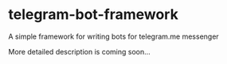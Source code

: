 # telegram-bot-framework
A simple framework for writing bots for telegram.me messenger

More detailed description is coming soon...
